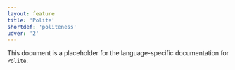 ```yaml
---
layout: feature
title: 'Polite'
shortdef: 'politeness'
udver: '2'
---
```


This document is a placeholder for the language-specific documentation
for `Polite`.
